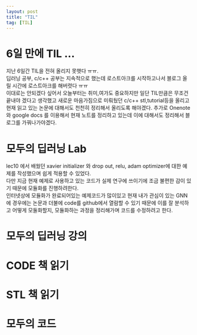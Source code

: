 ```yaml
---
layout: post
title: "TIL"
tag: [TIL]
---
```

# 6일 만에 TIL ...
지난 6일간 TIL을 전혀 올리지 못햇다 ㅠㅠ.<br>
딥러닝 공부, c/c++ 공부는 지속적으로 했는데 로스트아크를 시작하고나서 블로그 올릴 시간에 로스트아크를 해버렷다 ㅠㅠ<br>
이대로는 안되겠다 싶어서 오늘부터는 취미,여가도 중요하지만 일단 TIL만큼은 무조건 끝내야 겠다고 생각했고 새로운 마음가짐으로 미뤄뒀던 c/c++ stl,tutorial등을 올리고
현재 읽고 있는 논문에 대해서도 천천히 정리해서 올리도록 해야겠다. 추가로 Onenote 와 google docs 를 이용해서 현재 노트를 정리하고 있는데
이에 대해서도 정리해서 블로그를 가꿔나가야겠다.
# 모두의 딥러닝 Lab
lec10 에서 배웠던 xavier initializer 와 drop out, relu, adam optimizer에 대한 예제를 작성했으며 쉽게 적용할 수 있었다.
<br>
다만 지금 현재 예제로 사용하고 있는 코드가 실제 연구에 쓰이기에 조금 불편한 감이 있기 때문에 모듈화를 진행하려한다.<br>
인터넷상에 모듈화가 완료되어있는 예제코드가 많이있고 현재 내가 관심이 있는 GNN에 경우에는 논문과 더불에 code를 github에서 열람할 수 있기 때문에
이를 잘 분석하고 어떻게 모둘화할지, 모듈화하는 과정을 정리해가며 코드를 수정하려고 한다.
# 모두의 딥러닝 강의

# CODE 책 읽기

# STL 책 읽기

# 모두의 코드

